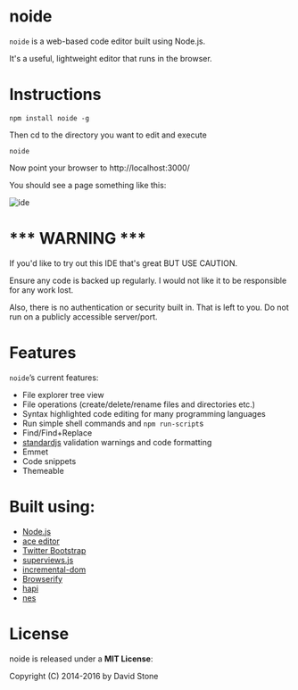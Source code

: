 
noide
====

`noide` is a web-based code editor built using Node.js.

It's a useful, lightweight editor that runs in the browser.

Instructions
============

`npm install noide -g`

Then cd to the directory you want to edit and execute

`noide`

Now point your browser to http://localhost:3000/

You should see a page something like this:

![ide](https://raw.github.com/davidjamesstone/noide/gh-pages/images/1.jpg "IDE")


*** WARNING ***
================
If you'd like to try out this IDE that's great BUT USE CAUTION.

Ensure any code is backed up regularly.
I would not like it to be responsible for any work lost.

Also, there is no authentication or security built in. That is left to you. Do not run on a publicly accessible server/port.


Features
========

`noide`’s current features:

- File explorer tree view
- File operations (create/delete/rename files and directories etc.)
- Syntax highlighted code editing for many programming languages
- Run simple shell commands and `npm run-script`s
- Find/Find+Replace
- [standardjs](standardjs.com) validation warnings and code formatting
- Emmet
- Code snippets
- Themeable

Built using:
============

- [Node.js](https://github.com/joyent/node)
- [ace editor](https://github.com/ajaxorg/ace)
- [Twitter Bootstrap](https://github.com/twbs/bootstrap)
- [superviews.js](https://github.com/davidjamesstone/superviews.js)
- [incremental-dom](http://google.github.io/incremental-dom)
- [Browserify](https://github.com/substack/node-browserify)
- [hapi](https://github.com/hapijs/hapi)
- [nes](https://github.com/hapijs/nes)


License
=======

noide is released under a **MIT License**:

Copyright (C) 2014-2016 by David Stone
